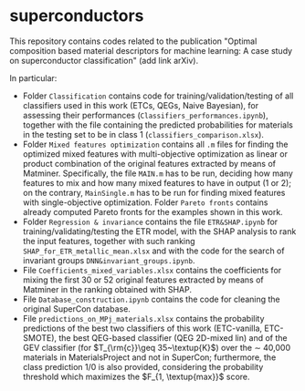 # superconductors

This repository contains codes related to the publication "Optimal composition based material descriptors for machine learning: A case study on superconductor classification" (add link arXiv).

In particular:

* Folder ```Classification``` contains code for training/validation/testing of all classifiers used in this work (ETCs, QEGs, Naive Bayesian), for assessing their performances (```Classifiers_performances.ipynb```), together with the file containing the predicted probabilities for materials in the testing set to be in class 1 (```classifiers_comparison.xlsx```).
* Folder ```Mixed features optimization``` contains all ```.m``` files for finding the optimized mixed features with multi-objective optimization as linear or product combination of the original features extracted by means of Matminer. Specifically, the file ```MAIN.m``` has to be run, deciding how many features to mix and how many mixed features to have in output (1 or 2); on the contrary, ```MainSingle.m``` has to be run for finding mixed features with single-objective optimization. Folder ```Pareto fronts``` contains already computed Pareto fronts for the examples shown in this work.
* Folder ```Regression & invariance``` contains the file ```ETR&SHAP.ipynb``` for training/validating/testing the ETR model, with the SHAP analysis to rank the input features, together with such ranking ```SHAP_for_ETR_metallic_mean.xlsx``` and with the code for the search of invariant groups ```DNN&invariant_groups.ipynb```.
* File ```Coefficients_mixed_variables.xlsx``` contains the coefficients for mixing the first 30 or 52 original features extracted by means of Matminer in the ranking obtained with SHAP.
* File ```Database_construction.ipynb``` contains the code for cleaning the original SuperCon database.
* File ```predictions_on_MPj_materials.xlsx``` contains the probability predictions of the best two classifiers of this work (ETC-vanilla, ETC-SMOTE), the best QEG-based classifier (QEG 2D-mixed lin) and of the GEV classifier (for $T_{\rm{c}}\geq 35~\textup{K}$) over the $\sim$ 40,000 materials in MaterialsProject and not in SuperCon; furthermore, the class prediction 1/0 is also provided, considering the probability threshold which maximizes the $F_{1, \textup{max}}$ score.
